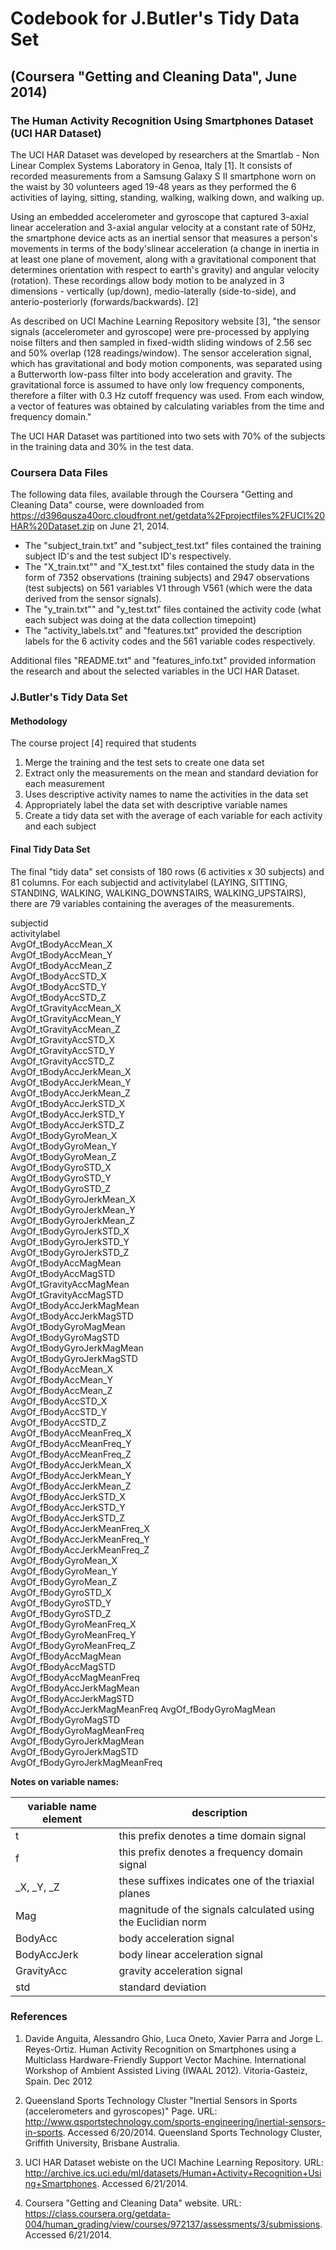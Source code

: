 Codebook for J.Butler's Tidy Data Set
========================================================
(Coursera "Getting and Cleaning Data", June 2014)
--------------------------------------------------------

### The Human Activity Recognition Using Smartphones Dataset (UCI HAR Dataset)
The UCI HAR Dataset was developed by researchers at the Smartlab - Non Linear Complex Systems Laboratory in Genoa, Italy [1].  It consists of recorded measurements from a Samsung Galaxy S II smartphone worn on the waist by 30 volunteers aged 19-48 years as they performed the 6 activities of laying, sitting, standing, walking, walking down, and walking up.  

Using an embedded accelerometer and gyroscope that captured 3-axial linear acceleration and 3-axial angular velocity at a constant rate of 50Hz, the smartphone device acts as an inertial sensor that measures a person's movements in terms of the body'slinear acceleration (a change in inertia in at least one plane of movement, along with a gravitational component that determines orientation with respect to earth's gravity) and angular velocity (rotation).  These recordings allow body motion to be analyzed in 3 dimensions - vertically (up/down), medio-laterally (side-to-side), and anterio-posteriorly (forwards/backwards). [2]

As described on UCI Machine Learning Repository website [3], "the sensor signals (accelerometer and gyroscope) were pre-processed by applying noise filters and then sampled in fixed-width sliding windows of 2.56 sec and 50% overlap (128 readings/window). The sensor acceleration signal, which has gravitational and body motion components, was separated using a Butterworth low-pass filter into body acceleration and gravity. The gravitational force is assumed to have only low frequency components, therefore a filter with 0.3 Hz cutoff frequency was used. From each window, a vector of features was obtained by calculating variables from the time and frequency domain."

The UCI HAR Dataset was partitioned into two sets with 70% of the subjects in the training data and 30% in the test data. 

### Coursera Data Files
The following data files, available through the Coursera "Getting and Cleaning Data" course, were downloaded from 
https://d396qusza40orc.cloudfront.net/getdata%2Fprojectfiles%2FUCI%20HAR%20Dataset.zip on June 21, 2014.

* The "subject_train.txt" and "subject_test.txt" files contained the training subject ID's and the test subject ID's respectively.
* The "X_train.txt"" and "X_test.txt" files contained the study data in the form of 7352 observations (training subjects) and 2947 observations (test subjects) on 561 variables V1 through V561 (which were the data derived from the sensor signals).
* The "y_train.txt"" and "y_test.txt" files contained the activity code (what each subject was doing at the data collection timepoint)
* The "activity_labels.txt" and "features.txt" provided the description labels for the 6 activity codes and the 561 variable codes respectively.

Additional files "README.txt" and "features_info.txt" provided information the research and about the selected variables in the UCI HAR Dataset.
  
### J.Butler's Tidy Data Set

#### Methodology
The course project [4] required that students
   
1. Merge the training and the test sets to create one data set
2. Extract only the measurements on the mean and standard deviation for each measurement  
3. Uses descriptive activity names to name the activities in the data set  
4. Appropriately label the data set with descriptive variable names  
5. Create a tidy data set with the average of each variable for each activity and each subject  

#### Final Tidy Data Set
The final "tidy data" set consists of 180 rows (6 activities x 30 subjects) and 81 columns.  For each subjectid and activitylabel (LAYING, SITTING, STANDING, WALKING, WALKING_DOWNSTAIRS, WALKING_UPSTAIRS), there are 79 variables containing the averages of the measurements.

subjectid                     
activitylabel                 
AvgOf_tBodyAccMean_X          
AvgOf_tBodyAccMean_Y          
AvgOf_tBodyAccMean_Z          
AvgOf_tBodyAccSTD_X           
AvgOf_tBodyAccSTD_Y           
AvgOf_tBodyAccSTD_Z           
AvgOf_tGravityAccMean_X       
AvgOf_tGravityAccMean_Y       
AvgOf_tGravityAccMean_Z       
AvgOf_tGravityAccSTD_X        
AvgOf_tGravityAccSTD_Y        
AvgOf_tGravityAccSTD_Z        
AvgOf_tBodyAccJerkMean_X      
AvgOf_tBodyAccJerkMean_Y      
AvgOf_tBodyAccJerkMean_Z      
AvgOf_tBodyAccJerkSTD_X       
AvgOf_tBodyAccJerkSTD_Y       
AvgOf_tBodyAccJerkSTD_Z       
AvgOf_tBodyGyroMean_X         
AvgOf_tBodyGyroMean_Y        
AvgOf_tBodyGyroMean_Z         
AvgOf_tBodyGyroSTD_X          
AvgOf_tBodyGyroSTD_Y         
AvgOf_tBodyGyroSTD_Z          
AvgOf_tBodyGyroJerkMean_X     
AvgOf_tBodyGyroJerkMean_Y    
AvgOf_tBodyGyroJerkMean_Z     
AvgOf_tBodyGyroJerkSTD_X      
AvgOf_tBodyGyroJerkSTD_Y      
AvgOf_tBodyGyroJerkSTD_Z     
AvgOf_tBodyAccMagMean         
AvgOf_tBodyAccMagSTD         
AvgOf_tGravityAccMagMean      
AvgOf_tGravityAccMagSTD       
AvgOf_tBodyAccJerkMagMean     
AvgOf_tBodyAccJerkMagSTD      
AvgOf_tBodyGyroMagMean        
AvgOf_tBodyGyroMagSTD        
AvgOf_tBodyGyroJerkMagMean    
AvgOf_tBodyGyroJerkMagSTD     
AvgOf_fBodyAccMean_X          
AvgOf_fBodyAccMean_Y         
AvgOf_fBodyAccMean_Z          
AvgOf_fBodyAccSTD_X           
AvgOf_fBodyAccSTD_Y           
AvgOf_fBodyAccSTD_Z           
AvgOf_fBodyAccMeanFreq_X      
AvgOf_fBodyAccMeanFreq_Y      
AvgOf_fBodyAccMeanFreq_Z      
AvgOf_fBodyAccJerkMean_X      
AvgOf_fBodyAccJerkMean_Y      
AvgOf_fBodyAccJerkMean_Z     
AvgOf_fBodyAccJerkSTD_X       
AvgOf_fBodyAccJerkSTD_Y     
AvgOf_fBodyAccJerkSTD_Z       
AvgOf_fBodyAccJerkMeanFreq_X  
AvgOf_fBodyAccJerkMeanFreq_Y  
AvgOf_fBodyAccJerkMeanFreq_Z  
AvgOf_fBodyGyroMean_X         
AvgOf_fBodyGyroMean_Y         
AvgOf_fBodyGyroMean_Z         
AvgOf_fBodyGyroSTD_X          
AvgOf_fBodyGyroSTD_Y          
AvgOf_fBodyGyroSTD_Z          
AvgOf_fBodyGyroMeanFreq_X     
AvgOf_fBodyGyroMeanFreq_Y     
AvgOf_fBodyGyroMeanFreq_Z     
AvgOf_fBodyAccMagMean         
AvgOf_fBodyAccMagSTD          
AvgOf_fBodyAccMagMeanFreq     
AvgOf_fBodyAccJerkMagMean     
AvgOf_fBodyAccJerkMagSTD      
AvgOf_fBodyAccJerkMagMeanFreq 
AvgOf_fBodyGyroMagMean        
AvgOf_fBodyGyroMagSTD         
AvgOf_fBodyGyroMagMeanFreq    
AvgOf_fBodyGyroJerkMagMean    
AvgOf_fBodyGyroJerkMagSTD     
AvgOf_fBodyGyroJerkMagMeanFreq

**Notes on variable names:**    

variable name element | description   
------------- | -------------   
t             | this prefix denotes a time domain signal    
f             | this prefix denotes a frequency domain signal
_X, _Y, _Z    | these suffixes indicates one of the triaxial planes
Mag           | magnitude of the signals calculated using the Euclidian norm
BodyAcc       | body acceleration signal   
BodyAccJerk   | body linear acceleration signal  
GravityAcc    | gravity acceleration signal  
std           | standard deviation

### References
1. Davide Anguita, Alessandro Ghio, Luca Oneto, Xavier Parra and Jorge L. Reyes-Ortiz. Human Activity Recognition on Smartphones using a Multiclass Hardware-Friendly Support Vector Machine. International Workshop of Ambient Assisted Living (IWAAL 2012). Vitoria-Gasteiz, Spain. Dec 2012

2. Queensland Sports Technology Cluster "Inertial Sensors in Sports (accelerometers and gyroscopes)" Page. URL: http://www.qsportstechnology.com/sports-engineering/inertial-sensors-in-sports.  Accessed 6/20/2014. Queensland Sports Technology Cluster, Griffith University, Brisbane Australia.

3. UCI HAR Dataset webiste on the UCI Machine Learning Repository.  URL: http://archive.ics.uci.edu/ml/datasets/Human+Activity+Recognition+Using+Smartphones.  Accessed 6/21/2014. 

4. Coursera "Getting and Cleaning Data" website. URL: https://class.coursera.org/getdata-004/human_grading/view/courses/972137/assessments/3/submissions.  Accessed 6/21/2014.
